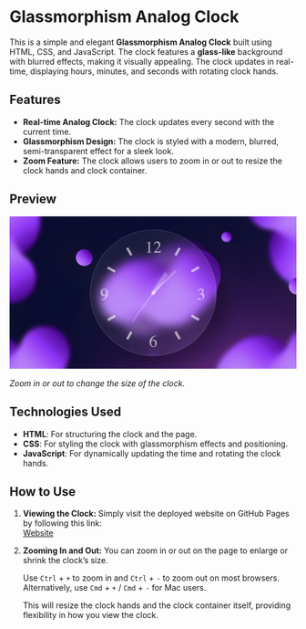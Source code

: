 # Glassmorphism Analog Clock

This is a simple and elegant **Glassmorphism Analog Clock** built using HTML, CSS, and JavaScript. The clock features a **glass-like** background with blurred effects, making it visually appealing. The clock updates in real-time, displaying hours, minutes, and seconds with rotating clock hands.

## Features

- **Real-time Analog Clock:** The clock updates every second with the current time.
- **Glassmorphism Design:** The clock is styled with a modern, blurred, semi-transparent effect for a sleek look.
- **Zoom Feature:** The clock allows users to zoom in or out to resize the clock hands and clock container.

## Preview

![preview](images/preview.png)

*Zoom in or out to change the size of the clock.*

## Technologies Used

- **HTML**: For structuring the clock and the page.
- **CSS**: For styling the clock with glassmorphism effects and positioning.
- **JavaScript**: For dynamically updating the time and rotating the clock hands.

## How to Use

1. **Viewing the Clock:**
   Simply visit the deployed website on GitHub Pages by following this link:  
   [Website](https://noobgrinder420.github.io/glass-clock/)

2. **Zooming In and Out:**
   You can zoom in or out on the page to enlarge or shrink the clock’s size.
   
   Use `Ctrl` + `+` to zoom in and `Ctrl` + `-` to zoom out on most browsers. Alternatively, use `Cmd` + `+` / `Cmd` + `-` for Mac users.

   
   This will resize the clock hands and the clock container itself, providing flexibility in how you view the clock.

